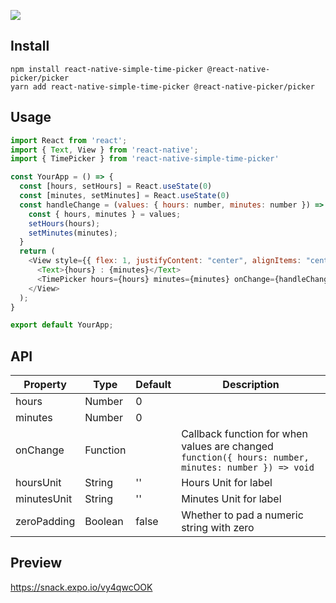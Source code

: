 ![](https://i.imgur.com/z47iHvd.png)

## Install

```
npm install react-native-simple-time-picker @react-native-picker/picker
yarn add react-native-simple-time-picker @react-native-picker/picker
```

## Usage

```javascript
import React from 'react';
import { Text, View } from 'react-native';
import { TimePicker } from 'react-native-simple-time-picker'

const YourApp = () => {
  const [hours, setHours] = React.useState(0)
  const [minutes, setMinutes] = React.useState(0)
  const handleChange = (values: { hours: number, minutes: number }) => {
    const { hours, minutes } = values;
    setHours(hours);
    setMinutes(minutes);
  }
  return (
    <View style={{ flex: 1, justifyContent: "center", alignItems: "center" }}>
      <Text>{hours} : {minutes}</Text>
      <TimePicker hours={hours} minutes={minutes} onChange={handleChange} />
    </View>
  );
}

export default YourApp;
```

## API

| Property        | Type        | Default      | Description |
|-----------------|-------------|--------------|-------------|
| hours           | Number      | 0            |             |
| minutes         | Number      | 0            |             |
| onChange        | Function    |              | Callback function for when values are changed `function({ hours: number, minutes: number }) => void`|
| hoursUnit       | String      | ''           | Hours Unit for label  |
| minutesUnit     | String      | ''           | Minutes Unit for label|
| zeroPadding     | Boolean     | false        | Whether to pad a numeric string with zero |

## Preview

https://snack.expo.io/vy4qwcOOK
